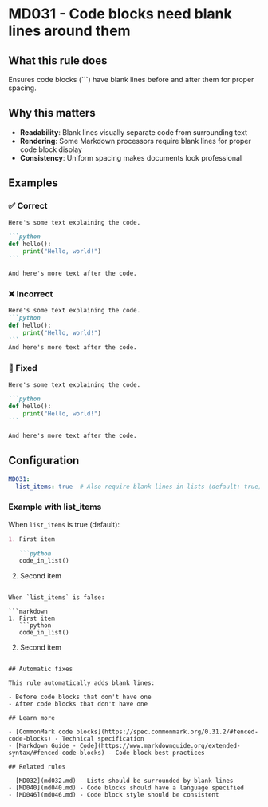 # MD031 - Code blocks need blank lines around them

## What this rule does

Ensures code blocks (```) have blank lines before and after them for proper spacing.

## Why this matters

- **Readability**: Blank lines visually separate code from surrounding text
- **Rendering**: Some Markdown processors require blank lines for proper code block display
- **Consistency**: Uniform spacing makes documents look professional

## Examples

### ✅ Correct

````markdown
Here's some text explaining the code.

```python
def hello():
    print("Hello, world!")
```

And here's more text after the code.
````

### ❌ Incorrect

<!-- rumdl-disable MD031 MD040 MD022 -->

````markdown
Here's some text explaining the code.
```python
def hello():
    print("Hello, world!")
```
And here's more text after the code.
````

<!-- rumdl-enable MD031 MD040 MD022 -->

### 🔧 Fixed

````markdown
Here's some text explaining the code.

```python
def hello():
    print("Hello, world!")
```

And here's more text after the code.
````

## Configuration

```yaml
MD031:
  list_items: true  # Also require blank lines in lists (default: true)
```

### Example with list_items

When `list_items` is true (default):

```markdown
1. First item

   ```python
   code_in_list()
   ```

2. Second item

```

When `list_items` is false:

```markdown
1. First item
   ```python
   code_in_list()
   ```

2. Second item

```

## Automatic fixes

This rule automatically adds blank lines:

- Before code blocks that don't have one
- After code blocks that don't have one

## Learn more

- [CommonMark code blocks](https://spec.commonmark.org/0.31.2/#fenced-code-blocks) - Technical specification
- [Markdown Guide - Code](https://www.markdownguide.org/extended-syntax/#fenced-code-blocks) - Code block best practices

## Related rules

- [MD032](md032.md) - Lists should be surrounded by blank lines
- [MD040](md040.md) - Code blocks should have a language specified
- [MD046](md046.md) - Code block style should be consistent
